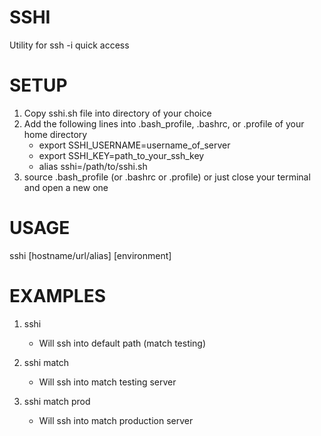 # SSHI

Utility for ssh -i quick access

# SETUP

1) Copy sshi.sh file into directory of your choice
2) Add the following lines into .bash_profile, .bashrc, or .profile of your home directory
	- export SSHI_USERNAME=username_of_server
	- export SSHI_KEY=path_to_your_ssh_key
	- alias sshi=/path/to/sshi.sh
3) source .bash_profile (or .bashrc or .profile) or just close your terminal and open a new one

# USAGE

sshi [hostname/url/alias] [environment]

# EXAMPLES

1) sshi
	- Will ssh into default path (match testing)

2) sshi match
	- Will ssh into match testing server

3) sshi match prod
	- Will ssh into match production server
